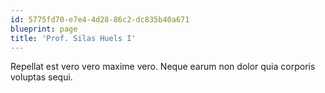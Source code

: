 ```yaml
---
id: 5775fd70-e7e4-4d28-86c2-dc835b40a671
blueprint: page
title: 'Prof. Silas Huels I'
---
```

Repellat est vero vero maxime vero. Neque earum non dolor quia corporis voluptas sequi.